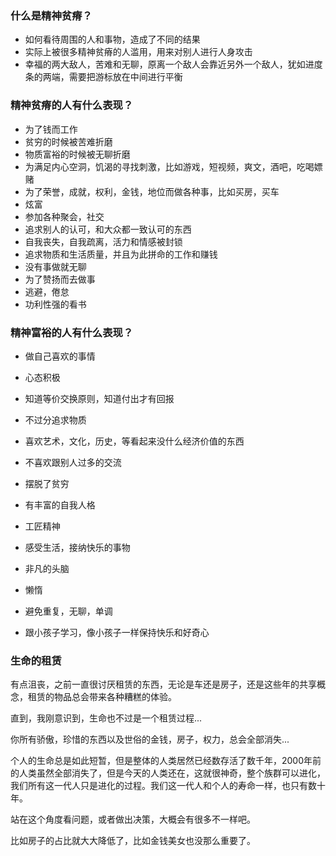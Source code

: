 ### 什么是精神贫瘠？

- 如何看待周围的人和事物，造成了不同的结果
- 实际上被很多精神贫瘠的人滥用，用来对别人进行人身攻击
- 幸福的两大敌人，苦难和无聊，原离一个敌人会靠近另外一个敌人，犹如进度条的两端，需要把游标放在中间进行平衡

### 精神贫瘠的人有什么表现？

- 为了钱而工作
- 贫穷的时候被苦难折磨
- 物质富裕的时候被无聊折磨
- 为满足内心空洞，饥渴的寻找刺激，比如游戏，短视频，爽文，酒吧，吃喝嫖赌
- 为了荣誉，成就，权利，金钱，地位而做各种事，比如买房，买车
- 炫富
- 参加各种聚会，社交
- 追求别人的认可，和大众都一致认可的东西
- 自我丧失，自我疏离，活力和情感被封锁
- 追求物质和生活质量，并且为此拼命的工作和赚钱
- 没有事做就无聊
- 为了赞扬而去做事
- 逃避，倦怠
- 功利性强的看书

### 精神富裕的人有什么表现？

- 做自己喜欢的事情

- 心态积极

- 知道等价交换原则，知道付出才有回报

- 不过分追求物质

- 喜欢艺术，文化，历史，等看起来没什么经济价值的东西

- 不喜欢跟别人过多的交流

- 摆脱了贫穷

- 有丰富的自我人格

- 工匠精神

- 感受生活，接纳快乐的事物

- 非凡的头脑

- 懒惰

- 避免重复，无聊，单调

- 跟小孩子学习，像小孩子一样保持快乐和好奇心


### 生命的租赁

有点沮丧，之前一直很讨厌租赁的东西，无论是车还是房子，还是这些年的共享概念，租赁的物品总会带来各种糟糕的体验。

直到，我刚意识到，生命也不过是一个租赁过程...

你所有骄傲，珍惜的东西以及世俗的金钱，房子，权力，总会全部消失...

个人的生命总是如此短暂，但是整体的人类居然已经数存活了数千年，2000年前的人类虽然全部消失了，但是今天的人类还在，这就很神奇，整个族群可以进化，我们所有这一代人只是进化的过程。我们这一代人和个人的寿命一样，也只有数十年。

站在这个角度看问题，或者做出决策，大概会有很多不一样吧。

比如房子的占比就大大降低了，比如金钱美女也没那么重要了。
  

